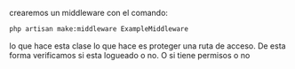 crearemos un middleware con el comando:

```bash
php artisan make:middleware ExampleMiddleware
```
lo que hace esta clase lo que hace es proteger una ruta de acceso. De esta forma verificamos si esta logueado o no.  O si tiene permisos o no